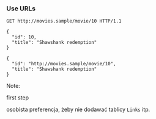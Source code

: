 ### Use URLs

``` HTTP
GET http://movies.sample/movie/10 HTTP/1.1

{
  "id": 10,
  "title": "Shawshank redemption"
}
```

<pre class="fragment"><code class="json">{
  "id": "http://movies.sample/movie/10",
  "title": "Shawshank redemption"
}</code></pre>

Note:

first step

osobista preferencja, żeby nie dodawać tablicy `Links` itp.
